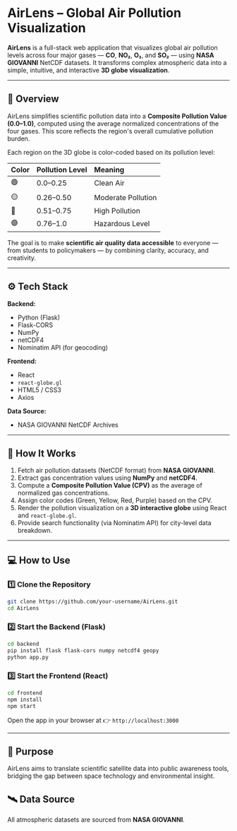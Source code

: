 # AirLens – Global Air Pollution Visualization

**AirLens** is a full-stack web application that visualizes global air pollution levels across four major gases — **CO**, **NO₂**, **O₃**, and **SO₂** — using **NASA GIOVANNI** NetCDF datasets.
It transforms complex atmospheric data into a simple, intuitive, and interactive **3D globe visualization**.

-----

## 🚀 Overview

AirLens simplifies scientific pollution data into a **Composite Pollution Value (0.0–1.0)**, computed using the average normalized concentrations of the four gases.
This score reflects the region's overall cumulative pollution burden.

Each region on the 3D globe is color-coded based on its pollution level:

| Color | Pollution Level | Meaning |
| :------ | :---------------- | :-------- |
| 🟢 | 0.0–0.25 | Clean Air |
| 🟡 | 0.26–0.50 | Moderate Pollution |
| 🔴 | 0.51–0.75 | High Pollution |
| 🟣 | 0.76–1.0 | Hazardous Level |

The goal is to make **scientific air quality data accessible** to everyone — from students to policymakers — by combining clarity, accuracy, and creativity.

-----

## ⚙️ Tech Stack

**Backend:**

  - Python (Flask)
  - Flask-CORS
  - NumPy
  - netCDF4
  - Nominatim API (for geocoding)

**Frontend:**

  - React
  - `react-globe.gl`
  - HTML5 / CSS3
  - Axios

**Data Source:**

  - NASA GIOVANNI NetCDF Archives

-----

## 🧠 How It Works

1.  Fetch air pollution datasets (NetCDF format) from **NASA GIOVANNI**.
2.  Extract gas concentration values using **NumPy** and **netCDF4**.
3.  Compute a **Composite Pollution Value (CPV)** as the average of normalized gas concentrations.
4.  Assign color codes (Green, Yellow, Red, Purple) based on the CPV.
5.  Render the pollution visualization on a **3D interactive globe** using React and `react-globe.gl`.
6.  Provide search functionality (via Nominatim API) for city-level data breakdown.

-----

## 💻 How to Use

### 1️⃣ Clone the Repository

```bash
git clone https://github.com/your-username/AirLens.git
cd AirLens
```

### 2️⃣ Start the Backend (Flask)

```bash
cd backend
pip install flask flask-cors numpy netcdf4 geopy
python app.py
```

### 3️⃣ Start the Frontend (React)

```bash
cd frontend
npm install
npm start
```

Open the app in your browser at 👉 `http://localhost:3000`

-----

## 🎯 Purpose

AirLens aims to translate scientific satellite data into public awareness tools, bridging the gap between space technology and environmental insight.

## 🛰️ Data Source

All atmospheric datasets are sourced from **NASA GIOVANNI**.
